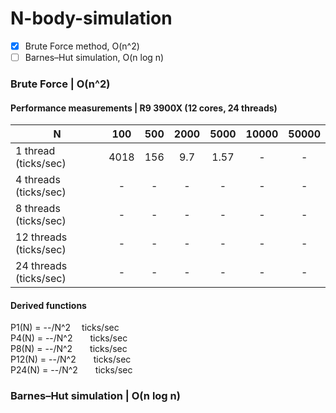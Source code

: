 # N-body-simulation

- [x] Brute Force method, O(n^2)
- [ ] Barnes–Hut simulation, O(n log n)

### Brute Force | O(n^2)
#### Performance measurements | R9 3900X (12 cores, 24 threads)
|    N    |  100  |  500  | 2000 | 5000 | 10000 | 50000 |
| ------- | :---: | :---: | :--: | :--: | :--: | :--: |
| 1 thread (ticks/sec)| 4018 | 156 | 9.7 | 1.57 | - | - |
| 4 threads (ticks/sec)| - | - | - | - | - | - |
| 8 threads (ticks/sec)| - | - | - | - | - | - |
| 12 threads (ticks/sec)| - | - | - | - | - | - |
| 24 threads (ticks/sec)| - | - | - | - | - | - |
#### Derived functions
P1(N) = --/N^2  ticks/sec  
P4(N) = --/N^2  ticks/sec  
P8(N) = --/N^2  ticks/sec  
P12(N) = --/N^2  ticks/sec  
P24(N) = --/N^2  ticks/sec  

### Barnes–Hut simulation | O(n log n)
